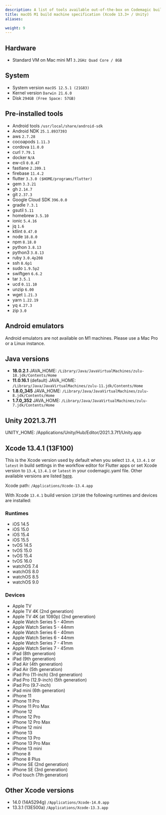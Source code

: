 ```yaml
---
description: A list of tools available out-of-the-box on Codemagic build machines.
title: macOS M1 build machine specification (Xcode 13.3+ / Unity)
aliases:

weight: 9
---
```


## Hardware

- Standard VM on Mac mini M1 `3.2GHz Quad Core / 8GB`

## System

- System version `macOS 12.5.1 (21G83)`
- Kernel version `Darwin 21.6.0`
- Disk `294GB (Free Space: 57GB)`

## Pre-installed tools

- Android tools `/usr/local/share/android-sdk`
- Android NDK `25.1.8937393`
- aws `2.7.28`
- cocoapods `1.11.3`
- cordova `11.0.0`
- curl `7.79.1`
- docker `N/A`
- ew-cli `0.0.47`
- fastlane `2.209.1`
- firebase `11.4.2`
- flutter `3.3.0 ($HOME/programs/flutter)`
- gem `3.3.21`
- gh `2.14.7`
- git `2.37.3`
- Google Cloud SDK `396.0.0`
- gradle `7.3.1`
- gsutil `5.11`
- homebrew `3.5.10`
- ionic `5.4.16`
- jq `1.6`
- ktlint `0.47.0`
- node `18.8.0`
- npm `8.18.0`
- python `3.8.13`
- python3 `3.8.13`
- ruby `3.0.4p208`
- ssh `8.6p1`
- sudo `1.9.5p2`
- swiftgen `6.6.2`
- tar `3.5.1`
- ucd `0.11.10`
- unzip `6.00`
- wget `1.21.3`
- yarn `1.22.19`
- yq `4.27.3`
- zip `3.0`

## Android emulators

Android emulators are not available on M1 machines. Please use a Mac Pro or a Linux instance.

## Java versions

- **18.0.2.1** JAVA_HOME: `/Library/Java/JavaVirtualMachines/zulu-18.jdk/Contents/Home`
- **11.0.16.1** (default) JAVA_HOME: `/Library/Java/JavaVirtualMachines/zulu-11.jdk/Contents/Home`
- **1.8.0_345** JAVA_HOME: `/Library/Java/JavaVirtualMachines/zulu-8.jdk/Contents/Home`
- **1.7.0_352** JAVA_HOME: `/Library/Java/JavaVirtualMachines/zulu-7.jdk/Contents/Home`

## Unity 2021.3.7f1

UNITY_HOME: /Applications/Unity/Hub/Editor/2021.3.7f1/Unity.app

## Xcode 13.4.1 (13F100)

This is the Xcode version used by default when you select `13.4`, `13.4.1` or `latest` in build settings in the workflow
editor for Flutter apps or set Xcode version to `13.4`, `13.4.1` or `latest` in your codemagic.yaml file.
Other available versions are listed [here](#other-xcode-versions).

Xcode path: `/Applications/Xcode-13.4.app`

With Xcode `13.4.1` build version `13F100` the following runtimes and devices are installed:

### Runtimes

- iOS 14.5
- iOS 15.0
- iOS 15.4
- iOS 15.5
- tvOS 14.5
- tvOS 15.0
- tvOS 15.4
- tvOS 16.0
- watchOS 7.4
- watchOS 8.0
- watchOS 8.5
- watchOS 9.0

### Devices

- Apple TV
- Apple TV 4K (2nd generation)
- Apple TV 4K (at 1080p) (2nd generation)
- Apple Watch Series 5 - 40mm
- Apple Watch Series 5 - 44mm
- Apple Watch Series 6 - 40mm
- Apple Watch Series 6 - 44mm
- Apple Watch Series 7 - 41mm
- Apple Watch Series 7 - 45mm
- iPad (8th generation)
- iPad (9th generation)
- iPad Air (4th generation)
- iPad Air (5th generation)
- iPad Pro (11-inch) (3rd generation)
- iPad Pro (12.9-inch) (5th generation)
- iPad Pro (9.7-inch)
- iPad mini (6th generation)
- iPhone 11
- iPhone 11 Pro
- iPhone 11 Pro Max
- iPhone 12
- iPhone 12 Pro
- iPhone 12 Pro Max
- iPhone 12 mini
- iPhone 13
- iPhone 13 Pro
- iPhone 13 Pro Max
- iPhone 13 mini
- iPhone 8
- iPhone 8 Plus
- iPhone SE (2nd generation)
- iPhone SE (3rd generation)
- iPod touch (7th generation)

## Other Xcode versions

- 14.0 (14A5294g) `/Applications/Xcode-14.0.app`
- 13.3.1 (13E500a) `/Applications/Xcode-13.3.app`

